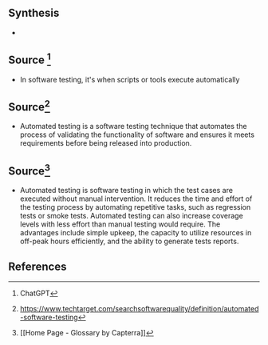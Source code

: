 ## Synthesis
- 
## Source [^1]
- In software testing, it's when scripts or tools execute automatically
## Source[^2]
- Automated testing is a software testing technique that automates the process of validating the functionality of software and ensures it meets requirements before being released into production.
## Source[^3]
- Automated testing is software testing in which the test cases are executed without manual intervention. It reduces the time and effort of the testing process by automating repetitive tasks, such as regression tests or smoke tests. Automated testing can also increase coverage levels with less effort than manual testing would require. The advantages include simple upkeep, the capacity to utilize resources in off-peak hours efficiently, and the ability to generate tests reports.
## References

[^1]: ChatGPT
[^2]: https://www.techtarget.com/searchsoftwarequality/definition/automated-software-testing
[^3]: [[Home Page - Glossary by Capterra]]